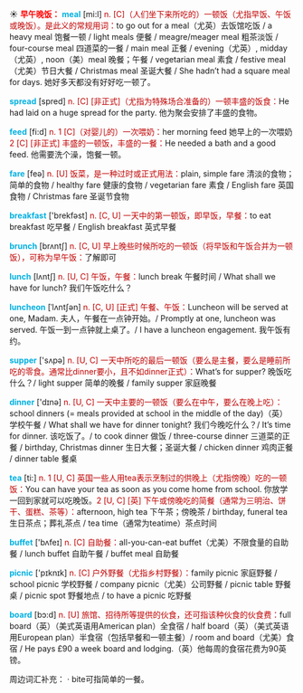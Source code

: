 ☀ <font color="red">**早午晚饭：**</font>
<font color="sky blue">**meal**</font> [mi:l] 
<font color="#c00000">n. [C]（人们坐下来所吃的）一顿饭（尤指早饭、午饭或晚饭）。是此义的常规用词：</font>to go out for a meal（尤英）去饭馆吃饭 / a heavy meal 饱餐一顿 / light meals 便餐 / meagre/meager meal 粗茶淡饭 / four-course meal 四道菜的一餐 / main meal 正餐 / evening（尤英）, midday（尤英）, noon（美）meal 晚餐；午餐 / vegetarian meal 素食 / festive meal（尤美）节日大餐 / Christmas meal 圣诞大餐 / She hadn’t had a square meal for days. 她好多天都没有好好吃一顿了。

<font color="sky blue">**spread**</font> [spred] 
<font color="#c00000">n. [C] [非正式]（尤指为特殊场合准备的）一顿丰盛的饭食：</font>He had laid on a huge spread for the party. 他为聚会安排了丰盛的食物。 

<font color="sky blue">**feed**</font> [fi:d] 
<font color="#c00000">n. 1 [C]（对婴儿的）一次喂奶：</font>her morning feed 她早上的一次喂奶 <font color="#c00000">2 [C] [非正式] 丰盛的一顿饭，丰盛的一餐：</font>He needed a bath and a good feed. 他需要洗个澡，饱餐一顿。

<font color="sky blue">**fare**</font> [feə] 
<font color="#c00000">n. [U] 饭菜，是一种过时或正式用法：</font>plain, simple fare 清淡的食物；简单的食物 / healthy fare 健康的食物 / vegetarian fare 素食 / English fare 英国食物 / Christmas fare 圣诞节食物

<font color="sky blue">**breakfast**</font> ['brekfəst] 
<font color="#c00000">n. [C, U] 一天中的第一顿饭，即早饭，早餐：</font>to eat breakfast 吃早餐 / English breakfast 英式早餐

<font color="sky blue">**brunch**</font> [brʌntʃ] 
<font color="#c00000">n. [C, U] 早上晚些时候所吃的一顿饭（将早饭和午饭合并为一顿饭），可称为早午饭：</font>了解即可

<font color="sky blue">**lunch**</font> [lʌntʃ] 
<font color="#c00000">n. [U, C] 午饭，午餐：</font>lunch break 午餐时间 / What shall we have for lunch? 我们午饭吃什么？ 
           
<font color="sky blue">**luncheon**</font> [ˈlʌntʃən]
<font color="#c00000">n. [C, U] [正式] 午餐、午饭：</font>Luncheon will be served at one, Madam. 夫人，午餐在一点钟开始。/ Promptly at one, luncheon was served. 午饭一到一点钟就上桌了。/ I have a luncheon engagement. 我午饭有约。

<font color="sky blue">**supper**</font> ['sʌpə] 
<font color="#c00000">n. [U, C] 一天中所吃的最后一顿饭（要么是主餐，要么是睡前所吃的零食。通常比dinner要小，且不如dinner正式）：</font>What’s for supper? 晚饭吃什么？/ light supper 简单的晚餐 / family supper 家庭晚餐

<font color="sky blue">**dinner**</font> ['dɪnə] 
<font color="#c00000">n. [U, C] 一天中主要的一顿饭（要么在中午，要么在晚上吃）：</font>school dinners (= meals provided at school in the middle of the day)（英）学校午餐 / What shall we have for dinner tonight? 我们今晚吃什么？/ It’s time for dinner. 该吃饭了。/ to cook dinner 做饭 / three-course dinner 三道菜的正餐 / birthday, Christmas dinner 生日大餐；圣诞大餐 / chicken dinner 鸡肉正餐 / dinner table 餐桌

<font color="sky blue">**tea**</font> [ti:] 
<font color="#c00000">n. 1 [U, C] 英国一些人用tea表示烹制过的供晚上（尤指傍晚）吃的一顿饭：</font>You can have your tea as soon as you come home from school. 你放学一回到家就可以吃晚饭。<font color="#c00000">2 [U, C] [英] 下午或傍晚吃的简餐（通常为三明治、饼干、蛋糕、茶等）：</font>afternoon, high tea 下午茶；傍晚茶 / birthday, funeral tea 生日茶点；葬礼茶点 / tea time（通常为teatime）茶点时间

<font color="sky blue">**buffet**</font> ['bʌfeɪ] 
<font color="#c00000">n. [C] 自助餐：</font>all-you-can-eat buffet（尤美）不限食量的自助餐 / lunch buffet 自助午餐 / buffet meal 自助餐

<font color="sky blue">**picnic**</font> ['pɪknɪk] 
<font color="#c00000">n. [C] 户外野餐（尤指乡村野餐）：</font>family picnic 家庭野餐 / school picnic 学校野餐 / company picnic（尤美）公司野餐 / picnic table 野餐桌 / picnic spot 野餐地点 / to have a picnic 吃野餐 

<font color="sky blue">**board**</font> [bɔ:d] 
<font color="#c00000">n. [U] 旅馆、招待所等提供的伙食，还可指该种伙食的伙食费：</font>full board（英）（美式英语用American plan）全食宿 / half board（英）（美式英语用European plan）半食宿（包括早餐和一顿主餐）/ room and board（尤美）食宿 / He pays £90 a week board and lodging.（英）他每周的食宿花费为90英镑。

周边词汇补充：
· bite可指简单的一餐。
